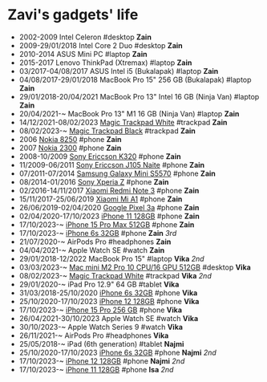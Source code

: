 Zavi's gadgets' life
==================

- 2002-2009 Intel Celeron #desktop **Zain**
- 2009-29/01/2018 Intel Core 2 Duo #desktop **Zain**
- 2010-2014 ASUS Mini PC #laptop **Zain**
- 2015-2017 Lenovo ThinkPad (Xtremax) #laptop **Zain**
- 03/2017-04/08/2017 ASUS Intel i5 (Bukalapak) #laptop **Zain**
- 04/08/2017-29/01/2018 MacBook Pro 15" 256 GB (Bukalapak) #laptop **Zain**
- 29/01/2018-20/04/2021 MacBook Pro 13" Intel 16 GB (Ninja Van) #laptop **Zain**
- 20/04/2021-~ MacBook Pro 13" M1 16 GB (Ninja Van) #laptop **Zain**
- 14/12/2021-08/02/2023 [Magic Trackpad White](https://www.apple.com/shop/product/MK2D3AM/A/magic-trackpad-white-multi-touch-surface) #trackpad **Zain**
- 08/02/2023-~ [Magic Trackpad Black](https://www.apple.com/shop/product/MK2D3AM/A/magic-trackpad-white-multi-touch-surface) #trackpad **Zain**
- 2006 [Nokia 8250](https://www.gsmarena.com/nokia_8250-217.php) #phone **Zain**
- 2007 [Nokia 2300](https://www.gsmarena.com/nokia_2300-513.php) #phone **Zain**
- 2008-10/2009 [Sony Ericcson K320](https://www.gsmarena.com/sony_ericsson_k320-1722.php) #phone **Zain**
- 11/2009-06/2011 [Sony Ericcson J105 Naite](https://www.gsmarena.com/sony_ericsson_j105_naite-2818.php) #phone **Zain**
- 07/2011-07/2014 [Samsung Galaxy Mini S5570](https://www.gsmarena.com/samsung_galaxy_mini_s5570-3725.php) #phone **Zain**
- 08/2014-01/2016 [Sony Xperia Z](https://www.gsmarena.com/sony_xperia_z-5204.php) #phone **Zain**
- 02/2016-14/11/2017 [Xiaomi Redmi Note 3](https://www.gsmarena.com/xiaomi_redmi_note_3-7863.php) #phone **Zain**
- 15/11/2017-25/06/2019 [Xiaomi Mi A1](https://en.wikipedia.org/wiki/Xiaomi_Mi_A1) #phone **Zain**
- 26/06/2019-02/04/2020 [Google Pixel 3a](https://www.gsmarena.com/google_pixel_3a-9408.php) #phone **Zain**
- 02/04/2020-17/10/2023 [iPhone 11 128GB](https://support.apple.com/kb/SP804?locale=en_US) #phone **Zain**
- 17/10/2023-~ [iPhone 15 Pro Max 512GB](https://everymac.com/systems/apple/iphone/specs/apple-iphone-15-pro-max-global-a3106-specs.html) #phone **Zain**
- 17/10/2023-~ [iPhone 6s 32GB](https://support.apple.com/kb/SP726?locale=en_US) #phone **Zain** _3rd_
- 21/07/2020-~ AirPods Pro #headphones **Zain**
- 04/04/2021-~ Apple Watch SE #watch **Zain**
- 29/01/2018-12/2022 MacBook Pro 15" #laptop **Vika** _2nd_
- 03/03/2023-~ [Mac mini M2 Pro 10 CPU/16 GPU 512GB](https://everymac.com/systems/apple/mac_mini/specs/mac-mini-m2-pro-10-core-cpu-16-core-gpu-2023-specs.html) #desktop **Vika**
- 08/02/2023-~ [Magic Trackpad White](https://www.apple.com/shop/product/MK2D3AM/A/magic-trackpad-white-multi-touch-surface) #trackpad **Vika** _2nd_
- 29/01/2020-~ iPad Pro 12.9" 64 GB #tablet **Vika**
- 31/03/2018-25/10/2020 [iPhone 6s 32GB](https://support.apple.com/kb/SP726?locale=en_US) #phone **Vika**
- 25/10/2020-17/10/2023 [iPhone 12 128GB](https://support.apple.com/kb/SP830?locale=en_US) #phone **Vika**
- 17/10/2023-~ [iPhone 15 Pro 256 GB](https://everymac.com/systems/apple/iphone/specs/apple-iphone-15-pro-global-a3102-specs.html) #phone **Vika**
- 26/04/2021-30/10/2023 Apple Watch SE #watch **Vika**
- 30/10/2023-~ Apple Watch Series 9 #watch **Vika**
- 26/11/2021-~ AirPods Pro #headphones **Vika**
- 25/05/2018-~ iPad (6th generation) #tablet **Najmi**
- 25/10/2020-17/10/2023 [iPhone 6s 32GB](https://support.apple.com/kb/SP726?locale=en_US) #phone **Najmi** _2nd_
- 17/10/2023-~ [iPhone 12 128GB](https://support.apple.com/kb/SP830?locale=en_US) #phone **Najmi** _2nd_
- 17/10/2023-~ [iPhone 11 128GB](https://support.apple.com/kb/SP804?locale=en_US) #phone **Isa** _2nd_
